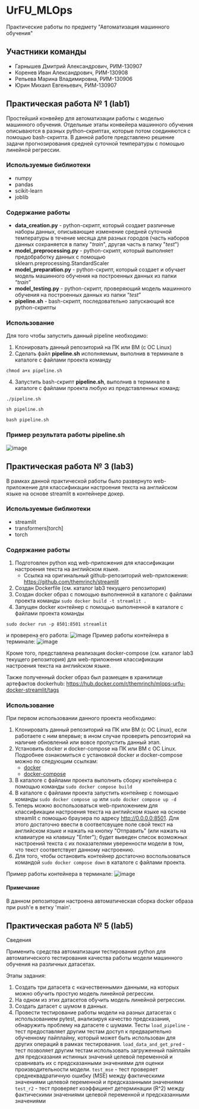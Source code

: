 # UrFU_MLOps
Практические работы по предмету "Автоматизация машинного обучения"
## Участники команды
- Гарнышев Дмитрий Александрович, РИМ-130907
- Коренев Иван Александрович, РИМ-130908
- Репьева Марина Владимировна, РИМ-130906
- Юрин Михаил Евгеньевич, РИМ-130907
## Практическая работа № 1 (lab1)
Простейший конвейер для автоматизации работы с моделью машинного обучения. Отдельные этапы конвейера машинного обучения описываются в разных python–скриптах, которые потом соединяются с помощью bash-скрипта.
В данной работе представлено решение задачи прогнозирования средней суточной температуры с помощью линейной регрессии.
### Используемые библиотеки 
- numpy
- pandas
- scikit-learn
- joblib
### Содержание работы
- **data_creation.py** - python-скрипт, который создает различные наборы данных, описывающие изменение средней суточной температуры в течение месяца для разных городов (часть наборов данных сохраняется в папку "*train*", другая часть в папку "*test*")
- **model_preprocessing.py** - python-скрипт, который выполняет предобработку данных с помощью sklearn.preprocessing.StandardScaler
- **model_preparation.py** - python-скрипт, который создает и обучает модель машинного обучения на построенных данных из папки “*train*”
- **model_testing.py** - python-скрипт, проверяющий модель машинного обучения на построенных данных из папки “*test*”
- **pipeline.sh** - bash-скрипт, последовательно запускающий все python-скрипты
### Использование
Для того чтобы запустить данный pipeline необходимо:
1. Клонировать данный репозиторий на ПК или ВМ (с ОС Linux)
2. Сделать файл **pipeline.sh** исполняемым, выполнив в терминале в каталоге с файлами проекта команду
```
chmod a+x pipeline.sh
```
4. Запустить bash-скрипт **pipeline.sh**, выполнив в терминале в каталоге с файлами проекта любую из представленных команд:
```
./pipeline.sh
```
```
sh pipeline.sh
```
```
bash pipeline.sh
```
### Пример результата работы pipeline.sh
![image](https://github.com/Bulrush3/MLOps_18/assets/136446022/560ed242-60ff-4309-8377-b3f918ebd260)

## Практическая работа № 3 (lab3)
В рамках данной практической работы было развернуто web-приложение для классификации настроения текста на английском языке на основе streamlit в контейнере докер.
### Используемые библиотеки 
- streamlit
- transformers[torch]
- torch
### Содержание работы
1. Подготовлен python код web-приложения для классификации настроения текста на английском языке.
     * Ссылка на оригинальный github-репозиторий web-приложения: <https://github.com/themrinch/streamlit>
2. Создан Dockerfile (см. каталог lab3 текущего репозитория)
3. Создан docker образ c помощью выполненной в каталоге с файлами проекта команды `sudo docker build -t streamlit .`
4. Запущен docker контейнер с помощью выполненной в каталоге с файлами проекта команды
```
sudo docker run -p 8501:8501 streamlit
```
и проверена его работа: 
![image](https://github.com/Bulrush3/MLOps_18/assets/136446022/832ef481-09f0-4784-9f63-f72a767e0707)
Пример работы контейнера в терминале:
![image](https://github.com/Bulrush3/MLOps_18/assets/136446022/15f53db6-0f99-409f-8a66-e7d5f37f129a)

Кроме того, представлена реализация docker-compose (см. каталог lab3 текущего репозитория) для web-приложения классификации настроения текста на английском языке.

Также полученный docker образ был размещен в хранилище артефактов dockerhub: <https://hub.docker.com/r/themrinch/mlops-urfu-docker-streamlit/tags>
### Использование
При первом использовании данного проекта необходимо:
1. Клонировать данный репозиторий на ПК или ВМ (с ОС Linux), если работаете с ним впервые; в ином случае проверить репозиторий на наличие обновлений или вовсе пропустить данный этап.
2. Установить docker и docker-compose на ПК или ВМ с ОС Linux. Подробнее ознакомиться с установкой docker и docker-compose можно по следующим ссылкам:
    * [docker](https://docs.docker.com/engine/install/ubuntu/)
    * [docker-compose](https://docs.docker.com/compose/install/linux/)
3. В каталоге с файлами проекта выполнить сборку контейнера с помощью команды `sudo docker compose build`
4. В каталоге с файлами проекта запустить контейнер с помощью команды `sudo docker compose up` или `sudo docker compose up -d`
5. Теперь можно воспользоваться web-приложением для классификации настроения текста на английском языке на основе streamlit с помощью браузера по адресу <http://0.0.0.0:8501>. Для этого достаточно ввести в соответсвущее поле свой текст на английском языке и нажать на кнопку "Отправить" (или нажать на клавиатуре на клавишу "Enter"); будет выведен список возможных настроений текста с их показателями уверенности модели в том, что текст соответствует данному настроению.
7. Для того, чтобы остановить контейнер достаточно воспользоваться командой `sudo docker compose down` в каталоге с файлами проекта.

Пример работы контейнера в терминале:
![image](https://github.com/Bulrush3/MLOps_18/assets/136446022/0b829883-4e7c-431f-ac7d-f5532dc15bbe)

#### Примечание
В данном репозитории настроена автоматическая сборка docker образа при push'e в ветку 'main'.

## Практическая работа № 5 (lab5)
Сведения

Применить средства автоматизации тестирования python для автоматического тестирования качества работы модели машинного обучения на различных датасетах.

Этапы задания:
1.	Создать три датасета с «качественными» данными, на которых можно обучить простую модель линейной регрессии.
2.	На одном из этих датасетов обучить модель линейной регрессии.
3.	Создать датасет с шумом в данных.
4.	Провести тестирование работы модели на разных датасетах с использованием pytest, анализируя качество предсказания, обнаружить проблему на датасете с шумами.
Тесты
`load_pipeline` - тест предоставляет другим тестам доступ к предварительно обученному пайплайну, который может быть использован для других операций в рамках тестирования.
`load_data_and_get_pred` - тест позволяет другим тестам использовать загруженный пайплайн для предсказания истинных значений целевой переменной и сравнивать их с предсказанными значениями для оценки производительности модели.
`test_mse` - тест проверяет среднеквадратичную ошибку (MSE) между фактическими значениями целевой переменной и предсказанными значениями
`test_r2` - тест проверяет коэффициент детерминации (R^2) между фактическими значениями целевой переменной и предсказанными значениями
